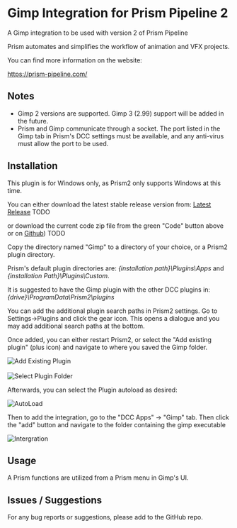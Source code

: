 # **Gimp Integration for Prism Pipeline 2**
A Gimp integration to be used with version 2 of Prism Pipeline 

Prism automates and simplifies the workflow of animation and VFX projects.

You can find more information on the website:

https://prism-pipeline.com/


## **Notes**

- Gimp 2 versions are supported.  Gimp 3 (2.99) support will be added in the future.
- Prism and Gimp communicate through a socket.  The port listed in the Gimp tab in Prism's DCC settings must be available, and any anti-virus must allow the port to be used.





## **Installation**

This plugin is for Windows only, as Prism2 only supports Windows at this time.

You can either download the latest stable release version from: [Latest Release](https://github.com/AltaArts/Gimp_Integration--Prism-Plugin/releases/latest)             TODO

or download the current code zip file from the green "Code" button above or on [Github](https://github.com/AltaArts/Gimp_Integration--Prism-Plugin))                   TODO

Copy the directory named "Gimp" to a directory of your choice, or a Prism2 plugin directory.

Prism's default plugin directories are: *{installation path}\Plugins\Apps* and *{installation Path}\Plugins\Custom*.

It is suggested to have the Gimp plugin with the other DCC plugins in: *{drive}\ProgramData\Prism2\plugins*

You can add the additional plugin search paths in Prism2 settings.  Go to Settings->Plugins and click the gear icon.  This opens a dialogue and you may add additional search paths at the bottom.

Once added, you can either restart Prism2, or select the "Add existing plugin" (plus icon) and navigate to where you saved the Gimp folder.

![Add Existing Plugin](https://github.com/AltaArts/Gimp_Integration--Prism-Plugin/assets/86539171/d86e3b34-d172-4cd8-b238-147ff6a25106)<br/><br/>
![Select Plugin Folder](https://github.com/AltaArts/Gimp_Integration--Prism-Plugin/assets/86539171/8a434886-9520-4048-83d1-e9d7a19e427c)


Afterwards, you can select the Plugin autoload as desired:

![AutoLoad](https://github.com/AltaArts/Gimp_Integration--Prism-Plugin/assets/86539171/1f0295c3-709d-4937-88fb-3d63d43d779c)

Then to add the integration, go to the "DCC Apps" -> "Gimp" tab.  Then click the "add" button and navigate to the folder containing the gimp executable

![Intergration](https://github.com/AltaArts/Gimp_Integration--Prism-Plugin/assets/86539171/8c0b64d6-b0c2-44fa-a159-fe7512d9b0c2)


## **Usage**
A Prism functions are utilized from a Prism menu in Gimp's UI.




## **Issues / Suggestions**

For any bug reports or suggestions, please add to the GitHub repo.

